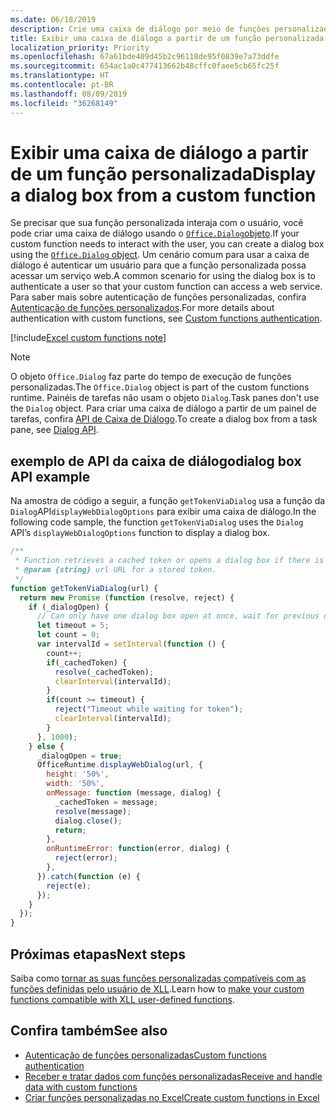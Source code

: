 ```yaml
---
ms.date: 06/18/2019
description: Crie uma caixa de diálogo por meio de funções personalizadas no Excel usando JavaScript.
title: Exibir uma caixa de diálogo a partir de um função personalizada
localization_priority: Priority
ms.openlocfilehash: 67a61bde409d45b2c96118de95f0839e7a73ddfe
ms.sourcegitcommit: 654ac1a0c477413662b48cffc0faee5cb65fc25f
ms.translationtype: HT
ms.contentlocale: pt-BR
ms.lasthandoff: 08/09/2019
ms.locfileid: "36268149"
---
```

# <a name="display-a-dialog-box-from-a-custom-function"></a><span data-ttu-id="7e455-103">Exibir uma caixa de diálogo a partir de um função personalizada</span><span class="sxs-lookup"><span data-stu-id="7e455-103">Display a dialog box from a custom function</span></span>

<span data-ttu-id="7e455-104">Se precisar que sua função personalizada interaja com o usuário, você pode criar uma caixa de diálogo usando o [`Office.Dialog`objeto](/javascript/api/office-runtime/officeruntime.dialog).</span><span class="sxs-lookup"><span data-stu-id="7e455-104">If your custom function needs to interact with the user, you can create a dialog box using the [`Office.Dialog` object](/javascript/api/office-runtime/officeruntime.dialog).</span></span> <span data-ttu-id="7e455-105">Um cenário comum para usar a caixa de diálogo é autenticar um usuário para que a função personalizada possa acessar um serviço web.</span><span class="sxs-lookup"><span data-stu-id="7e455-105">A common scenario for using the dialog box is to authenticate a user so that your custom function can access a web service.</span></span> <span data-ttu-id="7e455-106">Para saber mais sobre autenticação de funções personalizadas, confira [Autenticação de funções personalizados](./custom-functions-authentication.md).</span><span class="sxs-lookup"><span data-stu-id="7e455-106">For more details about authentication with custom functions, see [Custom functions authentication](./custom-functions-authentication.md).</span></span>

[!include[Excel custom functions note](../includes/excel-custom-functions-note.md)]

>[!NOTE]
> <span data-ttu-id="7e455-107">O objeto `Office.Dialog` faz parte do tempo de execução de funções personalizadas.</span><span class="sxs-lookup"><span data-stu-id="7e455-107">The `Office.Dialog` object is part of the custom functions runtime.</span></span> <span data-ttu-id="7e455-108">Painéis de tarefas não usam o objeto `Dialog`.</span><span class="sxs-lookup"><span data-stu-id="7e455-108">Task panes don't use the `Dialog` object.</span></span> <span data-ttu-id="7e455-109">Para criar uma caixa de diálogo a partir de um painel de tarefas, confira [API de Caixa de Diálogo](/office/dev/add-ins/develop/dialog-api-in-office-add-ins).</span><span class="sxs-lookup"><span data-stu-id="7e455-109">To create a dialog box from a task pane, see [Dialog API](/office/dev/add-ins/develop/dialog-api-in-office-add-ins).</span></span>

## <a name="dialog-box-api-example"></a><span data-ttu-id="7e455-110">exemplo de API da caixa de diálogo</span><span class="sxs-lookup"><span data-stu-id="7e455-110">dialog box API example</span></span>

<span data-ttu-id="7e455-111">Na amostra de código a seguir, a função `getTokenViaDialog` usa a função da `Dialog`API`displayWebDialogOptions` para exibir uma caixa de diálogo.</span><span class="sxs-lookup"><span data-stu-id="7e455-111">In the following code sample, the function `getTokenViaDialog` uses the `Dialog` API’s `displayWebDialogOptions` function to display a dialog box.</span></span>

```js
/**
 * Function retrieves a cached token or opens a dialog box if there is no saved token. Note that this is not a sufficient example of authentication but is intended to show the capabilities of the Dialog object.
 * @param {string} url URL for a stored token.
 */
function getTokenViaDialog(url) {
  return new Promise (function (resolve, reject) {
    if (_dialogOpen) {
      // Can only have one dialog box open at once, wait for previous dialog box's token
      let timeout = 5;
      let count = 0;
      var intervalId = setInterval(function () {
        count++;
        if(_cachedToken) {
          resolve(_cachedToken);
          clearInterval(intervalId);
        }
        if(count >= timeout) {
          reject("Timeout while waiting for token");
          clearInterval(intervalId);
        }
      }, 1000);
    } else {
      _dialogOpen = true;
      OfficeRuntime.displayWebDialog(url, {
        height: '50%',
        width: '50%',
        onMessage: function (message, dialog) {
          _cachedToken = message;
          resolve(message);
          dialog.close();
          return;
        },
        onRuntimeError: function(error, dialog) {
          reject(error);
        },
      }).catch(function (e) {
        reject(e);
      });
    }
  });
}
```

## <a name="next-steps"></a><span data-ttu-id="7e455-112">Próximas etapas</span><span class="sxs-lookup"><span data-stu-id="7e455-112">Next steps</span></span>
<span data-ttu-id="7e455-113">Saiba como [tornar as suas funções personalizadas compatíveis com as funções definidas pelo usuário de XLL](make-custom-functions-compatible-with-xll-udf.md).</span><span class="sxs-lookup"><span data-stu-id="7e455-113">Learn how to [make your custom functions compatible with XLL user-defined functions](make-custom-functions-compatible-with-xll-udf.md).</span></span>

## <a name="see-also"></a><span data-ttu-id="7e455-114">Confira também</span><span class="sxs-lookup"><span data-stu-id="7e455-114">See also</span></span>

* [<span data-ttu-id="7e455-115">Autenticação de funções personalizadas</span><span class="sxs-lookup"><span data-stu-id="7e455-115">Custom functions authentication</span></span>](custom-functions-authentication.md)
* [<span data-ttu-id="7e455-116">Receber e tratar dados com funções personalizadas</span><span class="sxs-lookup"><span data-stu-id="7e455-116">Receive and handle data with custom functions</span></span>](custom-functions-web-reqs.md)
* [<span data-ttu-id="7e455-117">Criar funções personalizadas no Excel</span><span class="sxs-lookup"><span data-stu-id="7e455-117">Create custom functions in Excel</span></span>](custom-functions-overview.md)
